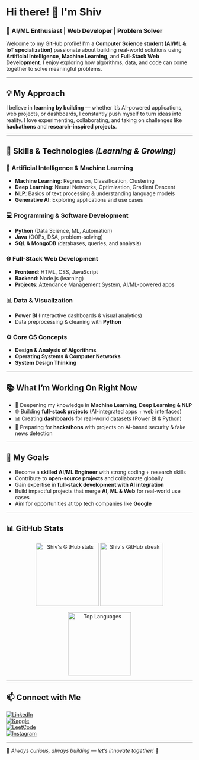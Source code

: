 # Hi there! 👋 I'm Shiv  

### 🚀 AI/ML Enthusiast | Web Developer | Problem Solver  

Welcome to my GitHub profile! I'm a **Computer Science student (AI/ML & IoT specialization)** passionate about building real-world solutions using **Artificial Intelligence**, **Machine Learning**, and **Full-Stack Web Development**. I enjoy exploring how algorithms, data, and code can come together to solve meaningful problems.  

---

## 💡 My Approach  

I believe in **learning by building** — whether it’s AI-powered applications, web projects, or dashboards, I constantly push myself to turn ideas into reality. I love experimenting, collaborating, and taking on challenges like **hackathons** and **research-inspired projects**.  

---

## 🔧 Skills & Technologies *(Learning & Growing)*  

### 🤖 Artificial Intelligence & Machine Learning  
- **Machine Learning**: Regression, Classification, Clustering  
- **Deep Learning**: Neural Networks, Optimization, Gradient Descent  
- **NLP**: Basics of text processing & understanding language models  
- **Generative AI**: Exploring applications and use cases  

### 💻 Programming & Software Development  
- **Python** (Data Science, ML, Automation)  
- **Java** (OOPs, DSA, problem-solving)  
- **SQL & MongoDB** (databases, queries, and analysis)  

### 🌐 Full-Stack Web Development  
- **Frontend**: HTML, CSS, JavaScript  
- **Backend**: Node.js (learning)  
- **Projects**: Attendance Management System, AI/ML-powered apps  

### 📊 Data & Visualization  
- **Power BI** (Interactive dashboards & visual analytics)  
- Data preprocessing & cleaning with **Python**  

### ⚙️ Core CS Concepts  
- **Design & Analysis of Algorithms**  
- **Operating Systems & Computer Networks**  
- **System Design Thinking**  

---

## 📚 What I’m Working On Right Now  

- 🧠 Deepening my knowledge in **Machine Learning, Deep Learning & NLP**  
- 🌐 Building **full-stack projects** (AI-integrated apps + web interfaces)  
- 📊 Creating **dashboards** for real-world datasets (Power BI & Python)  
- 🚀 Preparing for **hackathons** with projects on AI-based security & fake news detection  

---

## 🎯 My Goals  

- Become a **skilled AI/ML Engineer** with strong coding + research skills  
- Contribute to **open-source projects** and collaborate globally  
- Gain expertise in **full-stack development with AI integration**  
- Build impactful projects that merge **AI, ML & Web** for real-world use cases  
- Aim for opportunities at top tech companies like **Google**  

---

## 📊 GitHub Stats  

<p align="center">
  <img src="https://github-readme-stats.vercel.app/api?username=Shivaji1408&show_icons=true&theme=tokyonight" alt="Shiv's GitHub stats" height="170"/>
  <img src="https://streak-stats.demolab.com/?user=Shivaji1408&theme=tokyonight" alt="Shiv's GitHub streak" height="170"/>
</p>

<p align="center">
  <img src="https://github-readme-stats.vercel.app/api/top-langs/?username=Shivaji1408&layout=compact&theme=tokyonight" alt="Top Languages" height="170"/>
</p>

---

## 📫 Connect with Me  

[![LinkedIn](https://img.shields.io/badge/LinkedIn-Connect-blue?style=flat-square&logo=linkedin)](https://www.linkedin.com/in/shiv-kumar-95777a273/)  
[![Kaggle](https://img.shields.io/badge/Kaggle-Profile-blue?style=flat-square&logo=kaggle)](https://www.kaggle.com/shivkumar14)  
[![LeetCode](https://img.shields.io/badge/LeetCode-Profile-orange?style=flat-square&logo=leetcode)](https://leetcode.com/u/Sk_Shivu/)  
[![Instagram](https://img.shields.io/badge/Instagram-Follow-pink?style=flat-square&logo=instagram)](https://www.instagram.com/shivaji0837/)  

---

📌 *Always curious, always building — let’s innovate together!* 🚀  

